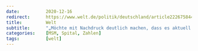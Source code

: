```yaml
---
date:          2020-12-16
redirect:      https://www.welt.de/politik/deutschland/article222675844/Corona-Intensivmediziner-Haben-noch-Kapazitaeten-auf-Intensivstationen.html
title:         Welt
subtitle:      "„Möchte mit Nachdruck deutlich machen, dass es aktuell noch freie Intensivbetten in Sachsen gibt“"
categories:    [MSM, Spital, Zahlen]
tags:          [welt]
---
```

